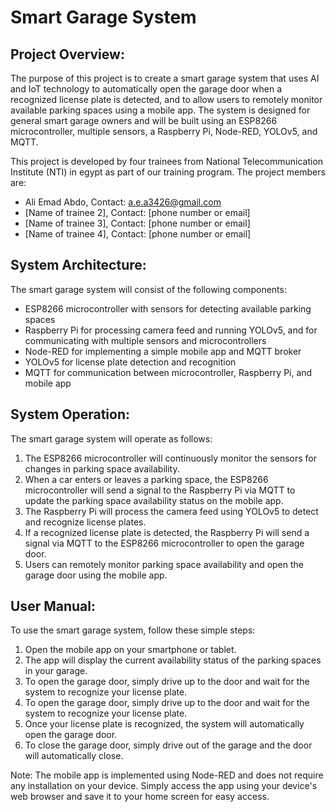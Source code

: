 # Smart Garage System

## Project Overview:
The purpose of this project is to create a smart garage system that uses AI and IoT technology to automatically open the garage door when a recognized license plate is detected, and to allow users to remotely monitor available parking spaces using a mobile app. The system is designed for general smart garage owners and will be built using an ESP8266 microcontroller, multiple sensors, a Raspberry Pi, Node-RED, YOLOv5, and MQTT.

This project is developed by four trainees from National Telecommunication Institute (NTI) in egypt as part of our training program. The project members are:

- Ali Emad Abdo, Contact: a.e.a3426@gmail.com
- [Name of trainee 2], Contact: [phone number or email]
- [Name of trainee 3], Contact: [phone number or email]
- [Name of trainee 4], Contact: [phone number or email]

## System Architecture:
The smart garage system will consist of the following components:

- ESP8266 microcontroller with sensors for detecting available parking spaces
- Raspberry Pi for processing camera feed and running YOLOv5, and for communicating with multiple sensors and microcontrollers
- Node-RED for implementing a simple mobile app and MQTT broker
- YOLOv5 for license plate detection and recognition
- MQTT for communication between microcontroller, Raspberry Pi, and mobile app

## System Operation:
The smart garage system will operate as follows:

1. The ESP8266 microcontroller will continuously monitor the sensors for changes in parking space availability.
2. When a car enters or leaves a parking space, the ESP8266 microcontroller will send a signal to the Raspberry Pi via MQTT to update the parking space availability status on the mobile app.
3. The Raspberry Pi will process the camera feed using YOLOv5 to detect and recognize license plates.
4. If a recognized license plate is detected, the Raspberry Pi will send a signal via MQTT to the ESP8266 microcontroller to open the garage door.
5. Users can remotely monitor parking space availability and open the garage door using the mobile app.

## User Manual:
To use the smart garage system, follow these simple steps:

1. Open the mobile app on your smartphone or tablet.
2. The app will display the current availability status of the parking spaces in your garage.
3. To open the garage door, simply drive up to the door and wait for the system to recognize your license plate.
4. To open the garage door, simply drive up to the door and wait for the system to recognize your license plate.
5. Once your license plate is recognized, the system will automatically open the garage door.
6. To close the garage door, simply drive out of the garage and the door will automatically close.

Note: The mobile app is implemented using Node-RED and does not require any installation on your device. Simply access the app using your device's web browser and save it to your home screen for easy access.
